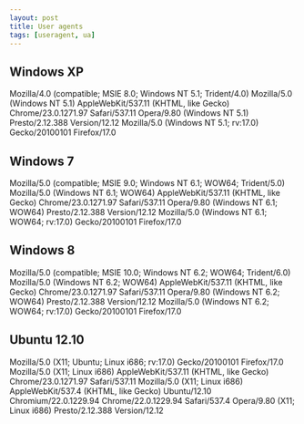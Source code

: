 ```yaml
---
layout: post
title: User agents
tags: [useragent, ua]
---
```


Windows XP
----------

Mozilla/4.0 (compatible; MSIE 8.0; Windows NT 5.1; Trident/4.0)
Mozilla/5.0 (Windows NT 5.1) AppleWebKit/537.11 (KHTML, like Gecko) Chrome/23.0.1271.97 Safari/537.11
Opera/9.80 (Windows NT 5.1) Presto/2.12.388 Version/12.12
Mozilla/5.0 (Windows NT 5.1; rv:17.0) Gecko/20100101 Firefox/17.0

Windows 7
---------

Mozilla/5.0 (compatible; MSIE 9.0; Windows NT 6.1; WOW64; Trident/5.0)
Mozilla/5.0 (Windows NT 6.1; WOW64) AppleWebKit/537.11 (KHTML, like Gecko) Chrome/23.0.1271.97 Safari/537.11
Opera/9.80 (Windows NT 6.1; WOW64) Presto/2.12.388 Version/12.12
Mozilla/5.0 (Windows NT 6.1; WOW64; rv:17.0) Gecko/20100101 Firefox/17.0

Windows 8
---------

Mozilla/5.0 (compatible; MSIE 10.0; Windows NT 6.2; WOW64; Trident/6.0)
Mozilla/5.0 (Windows NT 6.2; WOW64) AppleWebKit/537.11 (KHTML, like Gecko) Chrome/23.0.1271.97 Safari/537.11
Opera/9.80 (Windows NT 6.2; WOW64) Presto/2.12.388 Version/12.12
Mozilla/5.0 (Windows NT 6.2; WOW64; rv:17.0) Gecko/20100101 Firefox/17.0

Ubuntu 12.10
------------

Mozilla/5.0 (X11; Ubuntu; Linux i686; rv:17.0) Gecko/20100101 Firefox/17.0
Mozilla/5.0 (X11; Linux i686) AppleWebKit/537.11 (KHTML, like Gecko) Chrome/23.0.1271.97 Safari/537.11
Mozilla/5.0 (X11; Linux i686) AppleWebKit/537.4 (KHTML, like Gecko) Ubuntu/12.10 Chromium/22.0.1229.94 Chrome/22.0.1229.94 Safari/537.4
Opera/9.80 (X11; Linux i686) Presto/2.12.388 Version/12.12